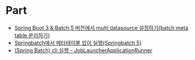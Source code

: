# Part
- [Spring Boot 3 & Batch 5 버전에서 multi datasource 설정하기(batch meta table 분리하기)](https://beaniejoy.tistory.com/m/110)
- [Springbatch에서 메타테이블 없이 실행(Springbatch 5)](https://basketdeveloper.tistory.com/entry/Springbatch%EC%97%90%EC%84%9C-%EB%A9%94%ED%83%80%ED%85%8C%EC%9D%B4%EB%B8%94-%EC%97%86%EC%9D%B4-%EC%8B%A4%ED%96%89Springbatch-5)
- [(Spring Batch) cli 실행 - JobLauncherApplicationRunner](https://umbum.dev/1238/)
